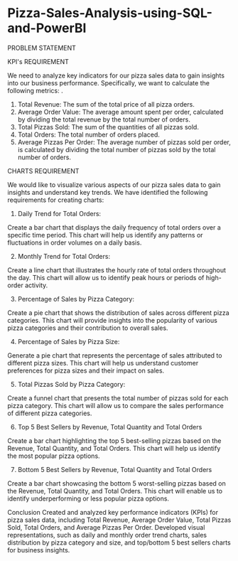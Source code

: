 # Pizza-Sales-Analysis-using-SQL-and-PowerBI

PROBLEM STATEMENT

KPI's REQUIREMENT

We need to analyze key indicators for our pizza sales data to gain insights into our business performance. Specifically, we want to calculate the following metrics:
.
1. Total Revenue: The sum of the total price of all pizza orders.
2. Average Order Value: The average amount spent per order, calculated by dividing the total revenue by the total number of orders.
3. Total Pizzas Sold: The sum of the quantities of all pizzas sold.
4. Total Orders: The total number of orders placed.
5. Average Pizzas Per Order: The average number of pizzas sold per order, is calculated by dividing the total number of pizzas sold by the total number of orders.

CHARTS REQUIREMENT

We would like to visualize various aspects of our pizza sales data to gain insights and understand key trends. We have identified the following requirements for creating charts:

1. Daily Trend for Total Orders:

Create a bar chart that displays the daily frequency of total orders over a specific time period. This chart will help us identify any patterns or fluctuations in order volumes on a daily basis.

2. Monthly Trend for Total Orders:

Create a line chart that illustrates the hourly rate of total orders throughout the day. This chart will allow us to identify peak hours or periods of high-order activity.

3. Percentage of Sales by Pizza Category:

Create a pie chart that shows the distribution of sales across different pizza categories. This chart will provide insights into the popularity of various pizza categories and their contribution to overall sales.

4. Percentage of Sales by Pizza Size:

Generate a pie chart that represents the percentage of sales attributed to different pizza sizes. This chart will help us understand customer preferences for pizza sizes and their impact on sales.

5. Total Pizzas Sold by Pizza Category:

Create a funnel chart that presents the total number of pizzas sold for each pizza category. This chart will allow us to compare the sales performance of different pizza categories.

6. Top 5 Best Sellers by Revenue, Total Quantity and Total Orders

Create a bar chart highlighting the top 5 best-selling pizzas based on the Revenue, Total Quantity, and Total Orders. This chart will help us identify the most popular pizza options.

7. Bottom 5 Best Sellers by Revenue, Total Quantity and Total Orders

Create a bar chart showcasing the bottom 5 worst-selling pizzas based on the Revenue, Total Quantity, and Total Orders. This chart will enable us to identify underperforming or less popular pizza options.

Conclusion
Created and analyzed key performance indicators (KPIs) for pizza sales data, including Total Revenue, Average Order Value, Total Pizzas Sold, Total Orders, and Average Pizzas Per Order. Developed visual representations, such as daily and monthly order trend charts, sales distribution by pizza category and size, and top/bottom 5 best sellers charts for business insights.
